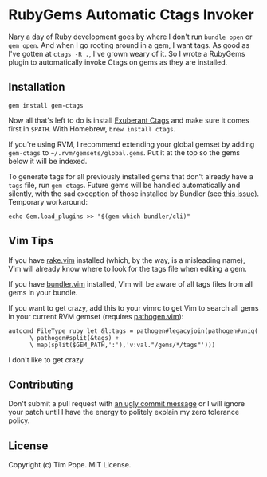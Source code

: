 RubyGems Automatic Ctags Invoker
================================

Nary a day of Ruby development goes by where I don't run `bundle open`
or `gem open`.  And when I go rooting around in a gem, I want tags.  As
good as I've gotten at `ctags -R .`, I've grown weary of it.  So I wrote
a RubyGems plugin to automatically invoke Ctags on gems as they are
installed.

Installation
------------

    gem install gem-ctags

Now all that's left to do is install [Exuberant Ctags][] and make sure
it comes first in `$PATH`.  With Homebrew, `brew install ctags`.

If you're using RVM, I recommend extending your global gemset by adding
`gem-ctags` to `~/.rvm/gemsets/global.gems`.  Put it at the top so the
gems below it will be indexed.

To generate tags for all previously installed gems that don't already
have a `tags` file, run `gem ctags`.  Future gems will be handled
automatically and silently, with the sad exception of those installed by
Bundler (see [this
issue](https://github.com/carlhuda/bundler/pull/1364)).
Temporary workaround:

    echo Gem.load_plugins >> "$(gem which bundler/cli)"

Vim Tips
--------

If you have [rake.vim][] installed (which, by the way, is a misleading
name), Vim will already know where to look for the tags file when
editing a gem.

If you have [bundler.vim][] installed, Vim will be aware of all tags
files from all gems in your bundle.

If you want to get crazy, add this to your vimrc to get Vim to search
all gems in your current RVM gemset (requires [pathogen.vim][]):

    autocmd FileType ruby let &l:tags = pathogen#legacyjoin(pathogen#uniq(
          \ pathogen#split(&tags) +
          \ map(split($GEM_PATH,':'),'v:val."/gems/*/tags"')))

I don't like to get crazy.

Contributing
------------

Don't submit a pull request with [an ugly commit
message](http://stopwritingramblingcommitmessages.com) or I will ignore
your patch until I have the energy to politely explain my zero tolerance
policy.

License
-------

Copyright (c) Tim Pope.  MIT License.

[Exuberant Ctags]: http://ctags.sourceforge.net/
[bundler.vim]: https://github.com/tpope/vim-bundler
[pathogen.vim]: https://github.com/tpope/vim-pathogen
[rake.vim]: https://github.com/tpope/vim-rake

